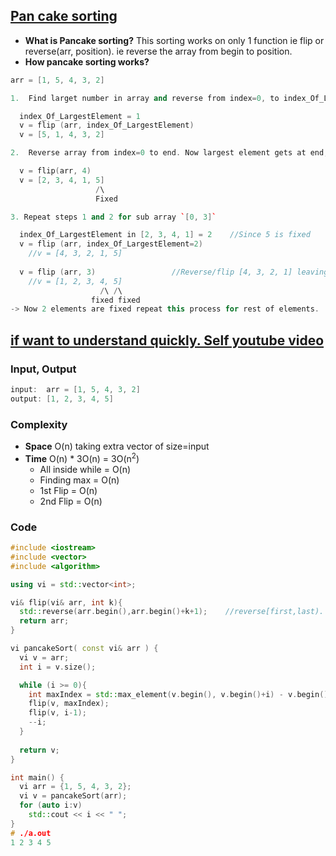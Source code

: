 ## [Pan cake sorting](https://www.pramp.com/challenge/3QnxW6xoPLTNl5jX5LM1)
- **What is Pancake sorting?** This sorting works on only 1 function ie flip or reverse(arr, position). ie reverse the array from begin to position.
- **How pancake sorting works?**
```c++
arr = [1, 5, 4, 3, 2]

1.  Find larget number in array and reverse from index=0, to index_Of_LargestElement

  index_Of_LargestElement = 1
  v = flip (arr, index_Of_LargestElement)
  v = [5, 1, 4, 3, 2]

2.  Reverse array from index=0 to end. Now largest element gets at end, fix this position.

  v = flip(arr, 4)
  v = [2, 3, 4, 1, 5]
                   /\
                   Fixed

3. Repeat steps 1 and 2 for sub array `[0, 3]`

  index_Of_LargestElement in [2, 3, 4, 1] = 2    //Since 5 is fixed
  v = flip (arr, index_Of_LargestElement=2)
    //v = [4, 3, 2, 1, 5]
    
  v = flip (arr, 3)                 //Reverse/flip [4, 3, 2, 1] leaving fixed element=5.
    //v = [1, 2, 3, 4, 5]  
                    /\ /\
                  fixed fixed
-> Now 2 elements are fixed repeat this process for rest of elements.                  
```

## [if want to understand quickly. Self youtube video](https://youtu.be/dFlxjNEVAs0)

### Input, Output
```c++
input:  arr = [1, 5, 4, 3, 2]
output: [1, 2, 3, 4, 5]
```

### Complexity
- **Space** O(n) taking extra vector of size=input
- **Time** O(n) * 3O(n) = 3O(n<sup>2</sup>)
  - All inside while = O(n)
  - Finding max = O(n)
  - 1st Flip = O(n)
  - 2nd Flip = O(n)

### Code
```c++
#include <iostream>
#include <vector>
#include <algorithm>

using vi = std::vector<int>;

vi& flip(vi& arr, int k){
  std::reverse(arr.begin(),arr.begin()+k+1);    //reverse[first,last).  Reverses from first to last(excluding last)
  return arr;
}

vi pancakeSort( const vi& arr ) {
  vi v = arr;
  int i = v.size();

  while (i >= 0){
    int maxIndex = std::max_element(v.begin(), v.begin()+i) - v.begin();  //Find index of Max element in array
    flip(v, maxIndex);
    flip(v, i-1);
    --i;
  }
  
  return v;
}

int main() {
  vi arr = {1, 5, 4, 3, 2};
  vi v = pancakeSort(arr);
  for (auto i:v)
    std::cout << i << " ";
}
# ./a.out
1 2 3 4 5
```
